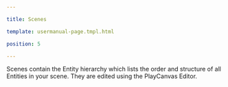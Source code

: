 ---
title: Scenes
template: usermanual-page.tmpl.html
position: 5
---

Scenes contain the Entity hierarchy which lists the order and structure of all Entities in your scene. They are edited using the PlayCanvas Editor.

